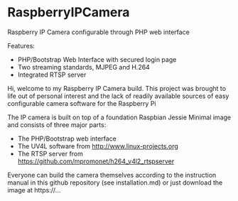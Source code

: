 # RaspberryIPCamera
Raspberry IP Camera configurable through PHP web interface

Features:
* PHP/Bootstrap Web Interface with secured login page
* Two streaming standards, MJPEG and H.264
* Integrated RTSP server

Hi, welcome to my Raspberry IP Camera build.
This project was brought to life out of personal interest and the lack of readily available sources of easy configurable camera software for the Raspberry Pi

The IP camera is built on top of a foundation Raspbian Jessie Minimal image and consists of three major parts:
* The PHP/Bootstrap web interface
* The UV4L software from http://www.linux-projects.org
* The RTSP server from https://github.com/mpromonet/h264_v4l2_rtspserver

Everyone can build the camera themselves according to the instruction manual in this github repository (see installation.md) or just download the image at https://...




